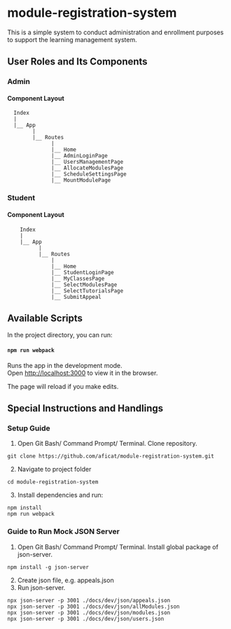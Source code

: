 # module-registration-system
This is a simple system to conduct administration and enrollment purposes to support the learning management system.

## User Roles and Its Components
### Admin
#### Component Layout

      Index
      |     
      |__ App 
            |
            |__ Routes
                  |
                  |__ Home
                  |__ AdminLoginPage
                  |__ UsersManagementPage
                  |__ AllocateModulesPage
                  |__ ScheduleSettingsPage
                  |__ MountModulePage

### Student
#### Component Layout

        Index
        |     
        |__ App 
              |
              |__ Routes
                  |
                  |__ Home
                  |__ StudentLoginPage
                  |__ MyClassesPage
                  |__ SelectModulesPage
                  |__ SelectTutorialsPage
                  |__ SubmitAppeal

## Available Scripts

In the project directory, you can run:

#### `npm run webpack`

Runs the app in the development mode.<br>
Open [http://localhost:3000](http://localhost:3000) to view it in the browser.

The page will reload if you make edits.<br>

## Special Instructions and Handlings
### Setup Guide
1. Open Git Bash/ Command Prompt/ Terminal. Clone repository.

```
git clone https://github.com/aficat/module-registration-system.git
```
2. Navigate to project folder

```
cd module-registration-system
```

3. Install dependencies and run:

```
npm install
npm run webpack
```

### Guide to Run Mock JSON Server
1. Open Git Bash/ Command Prompt/ Terminal. Install global package of json-server.

```
npm install -g json-server
```
2. Create json file, e.g. appeals.json
3. Run json-server.

```
npx json-server -p 3001 ./docs/dev/json/appeals.json
npx json-server -p 3001 ./docs/dev/json/allModules.json
npx json-server -p 3001 ./docs/dev/json/modules.json
npx json-server -p 3001 ./docs/dev/json/users.json
```


